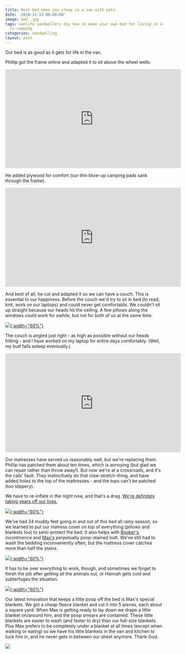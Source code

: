 ```yaml
---
title: Best bed when you sleep in a van with pets
date: '2018-11-13 06:00:00'
image: bed_.jpg
tags: vanlife vandwellers diy how to make your own bed for living in a van camper
  rv camping
categories: vandwelling
layout: post
---
```


Our bed is as good as it gets for life in the van.

Phillip got the frame online and adapted it to sit above the wheel wells.

<iframe width="560" height="315" src="https://www.youtube-nocookie.com/embed/r5hLrxmZnlg" frameborder="0" allow="accelerometer; autoplay; encrypted-media; gyroscope; picture-in-picture" allowfullscreen></iframe>

He added plywood for comfort (our thin blow-up camping pads sank through the frame).

<iframe width="560" height="315" src="https://www.youtube-nocookie.com/embed/UpeHrIEGs9Y" frameborder="0" allow="accelerometer; autoplay; encrypted-media; gyroscope; picture-in-picture" allowfullscreen></iframe>

And best of all, he cut and adapted it so we can have a couch. This is essential to our happiness. Before the couch we'd try to sit in bed (to read, knit, work on our laptops) and could never get comfortable. We couldn't sit up straight because our heads hit the ceiling. A few pillows along the windows could work for awhile, but not for both of us at the same time. 

[![](/images/bed_couch_.jpg){:width="60%"}](/images/bed_couch.jpg)

The couch is angled just right - as high as possible without our heads hitting - and I have worked on my laptop for entire days comfortably. (Well, my butt falls asleep eventually.)

<iframe width="560" height="315" src="https://www.youtube-nocookie.com/embed/c5sdhKCHEe4" frameborder="0" allow="accelerometer; autoplay; encrypted-media; gyroscope; picture-in-picture" allowfullscreen></iframe>

Our matresses have served us reasonably well, but we're replacing them. Phillip has patched them about ten times, which is annoying (but glad we can repair rather than throw away!). But now we're at a crossroads, and it's the cats' fault. They instinctively do that claw-stretch-thing, and have added holes to the top of the mattresses - and the tops can't be patched (too slippery).

We have to re-inflate in the night now, and that's a drag. [We're definitely taking years off our lives.](http://reverdecer.annalisagross.com/2018/10/26/premature-aging/)

[![](/images/bed_cover_.jpg){:width="60%"}](/images/bed_cover.jpg)

We've had 24 muddy feet going in and out of this bed all rainy season, so we learned to put our matress cover on top of everything (pillows and blankets too) to semi-protect the bed. It also helps with [Booker's](https://reverdecer.annalisagross.com/2018/09/06/booker/) incontinence and [Max's](https://reverdecer.annalisagross.com/2018/09/05/max/) perpetually poop-stained butt. We've still had to wash the bedding inconveniently often, but the mattress cover catches more than half the stains.

[![](/images/bed_top_cover_.jpg){:width="60%"}](/images/bed_top_cover.jpg)

It has to be over everything to work, though, and sometimes we forget to finish the job after getting all the animals out, or Hannah gets cold and subterfuges the situation.

[![](/images/hannah_subterfuge_.jpg){:width="60%"}](/images/hannah_subterfuge.jpg)

Our latest innovation that keeps a little poop off the bed is Max's special blankets. We got a cheap fleece blanket and cut it into 5 pieces, each about a square yard. When Max is getting ready to lay down we drape a little blanket on/around him, and the poop smears are contained. These little blankets are easier to wash (and faster to dry) than our full-size blankets. Plus Max prefers to be completely under a blanket at all times (except when walking or eating) so we have his little blankets in the van and kitchen to tuck him in, and he never gets in between our sheet anymore. Thank God.

[![](/images/jedi_max3_.jpg)](/images/jedi_max3.jpg)